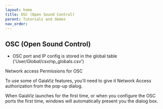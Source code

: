 ```yaml
---
layout: home
title: OSC (Open Sound Control)
parent: Tutorials and demos
nav_order:
---
```


## OSC (Open Sound Control)
- OSC port and IP config is stored in the global table ('User/_Global_/csv/np_globals.csv')

Network access Permissions for OSC

To use some of GaiaViz features, you'll need to give it Network Access authorization from the pop-up dialog.

When GaiaViz launches for the first time, or when you configure the OSC ports the first time, windows will automatically present you the dialog box.